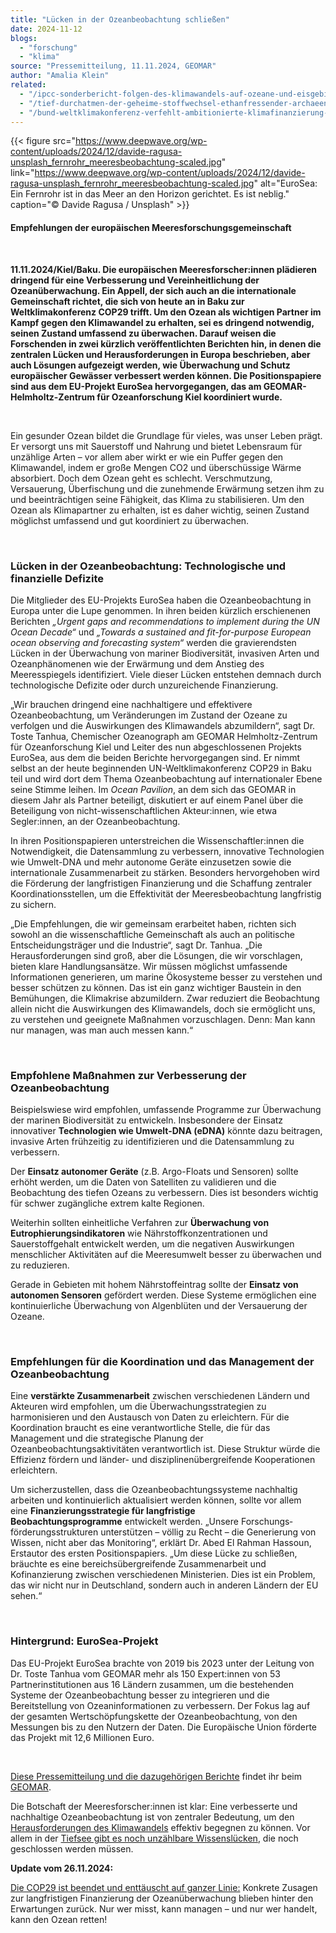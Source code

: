 ```yaml
---
title: "Lücken in der Ozeanbeobachtung schließen"
date: 2024-11-12
blogs: 
  - "forschung"
  - "klima"
source: "Pressemitteilung, 11.11.2024, GEOMAR"
author: "Amalia Klein"
related: 
  - "/ipcc-sonderbericht-folgen-des-klimawandels-auf-ozeane-und-eisgebiete/"
  - "/tief-durchatmen-der-geheime-stoffwechsel-ethanfressender-archaeen-anaerobe-oxidation/"
  - "/bund-weltklimakonferenz-verfehlt-ambitionierte-klimafinanzierung-cop29/"
---
```


{{< figure src="https://www.deepwave.org/wp-content/uploads/2024/12/davide-ragusa-unsplash_fernrohr_meeresbeobachtung-scaled.jpg" link="https://www.deepwave.org/wp-content/uploads/2024/12/davide-ragusa-unsplash_fernrohr_meeresbeobachtung-scaled.jpg" alt="EuroSea: Ein Fernrohr ist in das Meer an den Horizon gerichtet. Es ist neblig." caption="© Davide Ragusa / Unsplash" >}}



#### Empfehlungen der europäischen Meeresforschungsgemeinschaft

 

**11.11.2024/Kiel/Baku. Die europäischen Meeresforscher:innen plädieren dringend für eine Verbesserung und Vereinheitlichung der Ozeanüberwachung. Ein Appell, der sich auch an die internationale Gemeinschaft richtet, die sich von heute an in Baku zur Weltklimakonferenz COP29 trifft. Um den Ozean als wichtigen Partner im Kampf gegen den Klimawandel zu erhalten, sei es dringend notwendig, seinen Zustand umfassend zu überwachen. Darauf weisen die Forschenden in zwei kürzlich veröffentlichten Berichten hin, in denen die zentralen Lücken und Herausforderungen in Europa beschrieben, aber auch Lösungen aufgezeigt werden, wie Überwachung und Schutz europäischer Gewässer verbessert werden können. Die Positionspapiere sind aus dem EU-Projekt EuroSea hervorgegangen, das am GEOMAR-Helmholtz-Zentrum für Ozeanforschung Kiel koordiniert wurde.**

 

Ein gesunder Ozean bildet die Grundlage für vieles, was unser Leben prägt. Er versorgt uns mit Sauerstoff und Nahrung und bietet Lebensraum für unzählige Arten – vor allem aber wirkt er wie ein Puffer gegen den Klimawandel, indem er große Mengen CO2 und überschüssige Wärme absorbiert. Doch dem Ozean geht es schlecht. Verschmutzung, Versauerung, Überfischung und die zunehmende Erwärmung setzen ihm zu und beeinträchtigen seine Fähigkeit, das Klima zu stabilisieren. Um den Ozean als Klimapartner zu erhalten, ist es daher wichtig, seinen Zustand möglichst umfassend und gut koordiniert zu überwachen.

 

### Lücken in der Ozeanbeobachtung: Technologische und finanzielle Defizite

Die Mitglieder des EU-Projekts EuroSea haben die Ozeanbeobachtung in Europa unter die Lupe genommen. In ihren beiden kürzlich erschienenen Berichten _„Urgent gaps and recommendations to implement during the UN Ocean Decade“_ und _„Towards a sustained and fit-for-purpose European ocean observing and forecasting system“_ werden die gravierendsten Lücken in der Überwachung von mariner Biodiversität, invasiven Arten und Ozeanphänomenen wie der Erwärmung und dem Anstieg des Meeresspiegels identifiziert. Viele dieser Lücken entstehen demnach durch technologische Defizite oder durch unzureichende Finanzierung.

„Wir brauchen dringend eine nachhaltigere und effektivere Ozeanbeobachtung, um Veränderungen im Zustand der Ozeane zu verfolgen und die Auswirkungen des Klimawandels abzumildern“, sagt Dr. Toste Tanhua, Chemischer Ozeanograph am GEOMAR Helmholtz-Zentrum für Ozeanforschung Kiel und Leiter des nun abgeschlossenen Projekts EuroSea, aus dem die beiden Berichte hervorgegangen sind. Er nimmt selbst an der heute beginnenden UN-Weltklimakonferenz COP29 in Baku teil und wird dort dem Thema Ozeanbeobachtung auf internationaler Ebene seine Stimme leihen. Im _Ocean Pavilion_, an dem sich das GEOMAR in diesem Jahr als Partner beteiligt, diskutiert er auf einem Panel über die Beteiligung von nicht-wissenschaftlichen Akteur:innen, wie etwa Segler:innen, an der Ozeanbeobachtung.

In ihren Positionspapieren unterstreichen die Wissenschaftler:innen die Notwendigkeit, die Datensammlung zu verbessern, innovative Technologien wie Umwelt-DNA und mehr autonome Geräte einzusetzen sowie die internationale Zusammenarbeit zu stärken. Besonders hervorgehoben wird die Förderung der langfristigen Finanzierung und die Schaffung zentraler Koordinationsstellen, um die Effektivität der Meeresbeobachtung langfristig zu sichern.

„Die Empfehlungen, die wir gemeinsam erarbeitet haben, richten sich sowohl an die wissenschaftliche Gemeinschaft als auch an politische Entscheidungsträger und die Industrie“, sagt Dr. Tanhua. „Die Herausforderungen sind groß, aber die Lösungen, die wir vorschlagen, bieten klare Handlungsansätze. Wir müssen möglichst umfassende Informationen generieren, um marine Ökosysteme besser zu verstehen und besser schützen zu können. Das ist ein ganz wichtiger Baustein in den Bemühungen, die Klimakrise abzumildern. Zwar reduziert die Beobachtung allein nicht die Auswirkungen des Klimawandels, doch sie ermöglicht uns, zu verstehen und geeignete Maßnahmen vorzuschlagen. Denn: Man kann nur managen, was man auch messen kann.“

 

### Empfohlene Maßnahmen zur Verbesserung der Ozeanbeobachtung

Beispielswiese wird empfohlen, umfassende Programme zur Überwachung der marinen Biodiversität zu entwickeln. Insbesondere der Einsatz innovativer **Technologien wie Umwelt-DNA (eDNA)** könnte dazu beitragen, invasive Arten frühzeitig zu identifizieren und die Datensammlung zu verbessern.

Der **Einsatz autonomer Geräte** (z.B. Argo-Floats und Sensoren) sollte erhöht werden, um die Daten von Satelliten zu validieren und die Beobachtung des tiefen Ozeans zu verbessern. Dies ist besonders wichtig für schwer zugängliche extrem kalte Regionen.

Weiterhin sollten einheitliche Verfahren zur **Überwachung von Eutrophierungsindikatoren** wie Nährstoffkonzentrationen und Sauerstoffgehalt entwickelt werden, um die negativen Auswirkungen menschlicher Aktivitäten auf die Meeresumwelt besser zu überwachen und zu reduzieren.

Gerade in Gebieten mit hohem Nährstoffeintrag sollte der **Einsatz von autonomen Sensoren** gefördert werden. Diese Systeme ermöglichen eine kontinuierliche Überwachung von Algenblüten und der Versauerung der Ozeane.

 

### Empfehlungen für die Koordination und das Management der Ozeanbeobachtung

Eine **verstärkte Zusammenarbeit** zwischen verschiedenen Ländern und Akteuren wird empfohlen, um die Überwachungsstrategien zu harmonisieren und den Austausch von Daten zu erleichtern. Für die Koordination braucht es eine verantwortliche Stelle, die für das Management und die strategische Planung der Ozeanbeobachtungsaktivitäten verantwortlich ist. Diese Struktur würde die Effizienz fördern und länder- und disziplinenübergreifende Kooperationen erleichtern.

Um sicherzustellen, dass die Ozeanbeobachtungssysteme nachhaltig arbeiten und kontinuierlich aktualisiert werden können, sollte vor allem eine **Finanzierungsstrategie für langfristige Beobachtungsprogramme** entwickelt werden. „Unsere Forschungs­förderungs­strukturen unterstützen – völlig zu Recht – die Generierung von Wissen, nicht aber das Monitoring“, erklärt Dr. Abed El Rahman Hassoun, Erstautor des ersten Positionspapiers. „Um diese Lücke zu schließen, bräuchte es eine bereichsübergreifende Zusammenarbeit und Kofinanzierung zwischen verschiedenen Ministerien. Dies ist ein Problem, das wir nicht nur in Deutschland, sondern auch in anderen Ländern der EU sehen.“

 

### Hintergrund: EuroSea-Projekt

Das EU-Projekt EuroSea brachte von 2019 bis 2023 unter der Leitung von Dr. Toste Tanhua vom GEOMAR mehr als 150 Expert:innen von 53 Partnerinstitutionen aus 16 Ländern zusammen, um die bestehenden Systeme der Ozeanbeobachtung besser zu integrieren und die Bereitstellung von Ozeaninformationen zu verbessern. Der Fokus lag auf der gesamten Wertschöpfungskette der Ozeanbeobachtung, von den Messungen bis zu den Nutzern der Daten. Die Europäische Union förderte das Projekt mit 12,6 Millionen Euro.

 

[Diese Pressemitteilung und die dazugehörigen Berichte](https://www.geomar.de/news/article/luecken-in-der-ozeanbeobachtung-schliessen) findet ihr beim [GEOMAR](https://www.geomar.de/).

Die Botschaft der Meeresforscher:innen ist klar: Eine verbesserte und nachhaltige Ozeanbeobachtung ist von zentraler Bedeutung, um den [Herausforderungen des Klimawandels](https://www.deepwave.org/ipcc-sonderbericht-folgen-des-klimawandels-auf-ozeane-und-eisgebiete/) effektiv begegnen zu können. Vor allem in der [Tiefsee gibt es noch unzählbare Wissenslücken](https://www.deepwave.org/tief-durchatmen-der-geheime-stoffwechsel-ethanfressender-archaeen-anaerobe-oxidation/), die noch geschlossen werden müssen.

**Update vom 26.11.2024:**

[Die COP29 ist beendet und enttäuscht auf ganzer Linie:](https://www.deepwave.org/bund-weltklimakonferenz-verfehlt-ambitionierte-klimafinanzierung-cop29/) Konkrete Zusagen zur langfristigen Finanzierung der Ozeanüberwachung blieben hinter den Erwartungen zurück. Nur wer misst, kann managen – und nur wer handelt, kann den Ozean retten!
